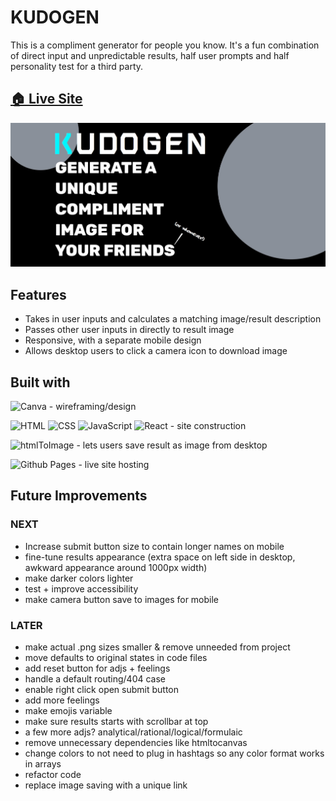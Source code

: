 # KUDOGEN

This is a compliment generator for people you know. It's a fun combination of direct input and unpredictable results, half user prompts and half personality test for a third party.

## [🏠 Live Site](https://ktpeace.github.io/kudogen/)

![screenshot](./home-screenshot.jpg "home top screenshot")

## Features

- Takes in user inputs and calculates a matching image/result description
- Passes other user inputs in directly to result image
- Responsive, with a separate mobile design
- Allows desktop users to click a camera icon to download image

## Built with

![Canva](https://img.shields.io/badge/Canva-00C4CC.svg?style=for-the-badge&logo=Canva&logoColor=white) - wireframing/design

![HTML](https://img.shields.io/badge/HTML5-E34F26?style=for-the-badge&logo=html5&logoColor=white) ![CSS](https://img.shields.io/badge/CSS3-1572B6?style=for-the-badge&logo=css3&logoColor=white) ![JavaScript](https://img.shields.io/badge/JavaScript-323330?style=for-the-badge&logo=javascript&logoColor=F7DF1E) ![React](https://img.shields.io/badge/React-20232A?style=for-the-badge&logo=react&logoColor=61DAFB) - site construction

![htmlToImage](https://img.shields.io/static/v1?label=&message=htmlToImage&color=brightgreen&style=for-the-badge) - lets users save result as image from desktop

![Github Pages](https://img.shields.io/badge/GitHub%20Pages-222222.svg?style=for-the-badge&logo=GitHub-Pages&logoColor=white) - live site hosting

## Future Improvements

### NEXT

- Increase submit button size to contain longer names on mobile
- fine-tune results appearance (extra space on left side in desktop, awkward appearance around 1000px width)
- make darker colors lighter
- test + improve accessibility
- make camera button save to images for mobile

### LATER

- make actual .png sizes smaller & remove unneeded from project
- move defaults to original states in code files
- add reset button for adjs + feelings
- handle a default routing/404 case
- enable right click open submit button
- add more feelings
- make emojis variable
- make sure results starts with scrollbar at top
- a few more adjs? analytical/rational/logical/formulaic
- remove unnecessary dependencies like htmltocanvas
- change colors to not need to plug in hashtags so any color format works in arrays
- refactor code
- replace image saving with a unique link

